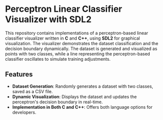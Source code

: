 # Perceptron Linear Classifier Visualizer with SDL2

This repository contains implementations of a perceptron-based linear classifier visualizer written in **C** and **C++**, using **SDL2** for graphical visualization. The visualizer demonstrates the dataset classification and the decision boundary dynamically. The dataset is generated and visualized as points with two classes, while a line representing the perceptron-based classifier oscillates to simulate training adjustments.

## Features
- **Dataset Generation**: Randomly generates a dataset with two classes, saved as a CSV file.
- **Dynamic Visualization**: Displays the dataset and updates the perceptron's decision boundary in real-time.
- **Implementation in Both C and C++**: Offers both language options for developers.

##
